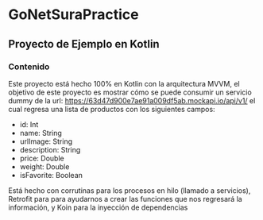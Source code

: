 # GoNetSuraPractice

## Proyecto de Ejemplo en Kotlin

### Contenido
Este proyecto está hecho 100% en Kotlin con la arquitectura MVVM, el objetivo de este proyecto es mostrar cómo se puede consumir un servicio dummy de la url: https://63d47d900e7ae91a009df5ab.mockapi.io/api/v1/
el cual regresa una lista de productos con los siguientes campos:
- id: Int
- name: String
- urlImage: String
- description: String
- price: Double
- weight: Double
- isFavorite: Boolean

Está hecho con corrutinas para los procesos en hilo (llamado a servicios), Retrofit para para ayudarnos a crear las funciones que nos regresará la información, y Koin para la inyección de dependencias